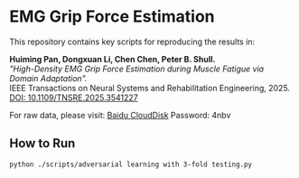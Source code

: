 # EMG Grip Force Estimation

This repository contains key scripts for reproducing the results in:

**Huiming Pan, Dongxuan Li, Chen Chen, Peter B. Shull.**  
*"High-Density EMG Grip Force Estimation during Muscle Fatigue via Domain Adaptation".*  
IEEE Transactions on Neural Systems and Rehabilitation Engineering, 2025.  
[DOI: 10.1109/TNSRE.2025.3541227](https://doi.org/10.1109/TNSRE.2025.3541227)


For raw data, please visit: [Baidu CloudDisk](https://pan.baidu.com/s/1jpE0B60DV1Ejq9rG1XgmXw) Password: 4nbv

## How to Run
```bash
python ./scripts/adversarial learning with 3-fold testing.py
```
